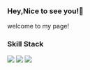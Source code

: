 ### Hey,Nice to see you!🤗

welcome to my page!

### Skill Stack
![](https://img.shields.io/badge/Java-1.8-green)
![](https://img.shields.io/badge/%20-Redis-green)
![](https://img.shields.io/badge/%20-MySQL-green)
